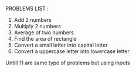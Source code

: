 PROBLEMS LIST :
1. Add 2 numbers
2. Multiply 2 numbers
3. Average of two numbers
4. Find the area of rectangle
5. Convert a small letter into capital letter
6. Convert a uppercase letter into lowercase letter

Untill 11 are same type of problems but using inputs